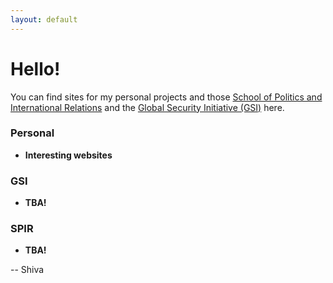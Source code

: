 ```yaml
---
layout: default
---
```

# Hello!

You can find sites for my personal projects and those [School of Politics and International Relations](https://politicsir.cass.anu.edu.au/) and the [Global Security Initiative (GSI)](https://www.globsecint.org/) here. 

### Personal 
- **Interesting websites** 

### GSI 
- **TBA!** 

### SPIR
- **TBA!**

-- Shiva 
